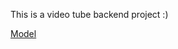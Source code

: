 This is a video tube backend project :)

[Model](https://app.eraser.io/workspace/tiMM59TsOHvi7BuFPEvL)